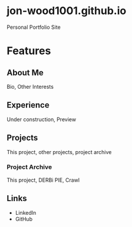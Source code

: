 # jon-wood1001.github.io
Personal Portfolio Site
# Features
## About Me
Bio, Other Interests
## Experience
Under construction, Preview
## Projects
This project, other projects, project archive
### Project Archive
This project, DERBi PIE, Crawl
## Links
* LinkedIn
* GitHub
